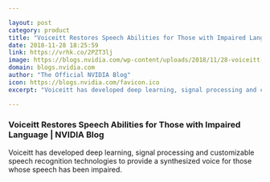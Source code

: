 ```yaml
---

layout: post
category: product
title: "Voiceitt Restores Speech Abilities for Those with Impaired Language"
date: 2018-11-28 18:25:59
link: https://vrhk.co/2PZT3lj
image: https://blogs.nvidia.com/wp-content/uploads/2018/11/28-voiceitt-mother-son.jpg
domain: blogs.nvidia.com
author: "The Official NVIDIA Blog"
icon: https://blogs.nvidia.com/favicon.ico
excerpt: "Voiceitt has developed deep learning, signal processing and customizable speech recognition technologies to provide a synthesized voice for those whose speech has been impaired."

---
```


### Voiceitt Restores Speech Abilities for Those with Impaired Language | NVIDIA Blog

Voiceitt has developed deep learning, signal processing and customizable speech recognition technologies to provide a synthesized voice for those whose speech has been impaired.